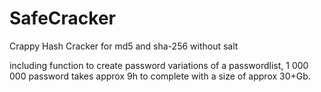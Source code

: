 # SafeCracker

Crappy Hash Cracker for md5 and sha-256 without salt

including function to create password variations of a passwordlist,
1 000 000 password takes approx 9h to complete with a size of approx 30+Gb.
